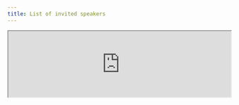 ```yaml
---
title: List of invited speakers
---
```


<iframe src="https://docs.google.com/document/d/e/2PACX-1vQvMqhB6HrDYDJzv5a4NGoZL_M-uDcQtKuVt4SmXvNwFT95M2VPflPcIDqdsWkl0Ml0Os5PTQhAfb74/pub?embedded=true" width="100%"></iframe>